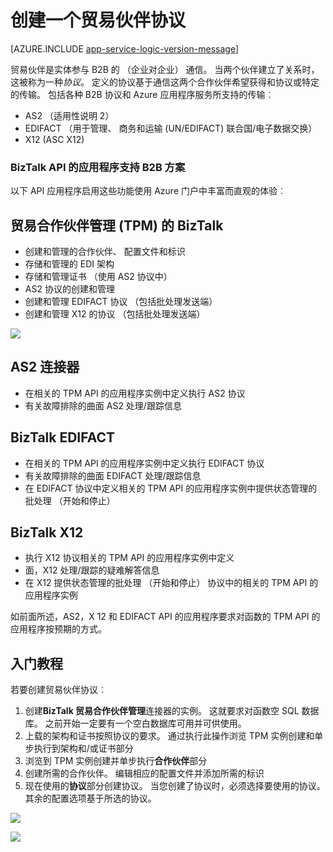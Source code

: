 <properties 
   pageTitle="在 Azure 应用程序服务创建贸易伙伴协议 |Microsoft Azure" 
   description="创建贸易伙伴协议" 
   services="logic-apps" 
   documentationCenter=".net,nodejs,java" 
   authors="rajram" 
   manager="erikre" 
   editor=""/>

<tags
   ms.service="logic-apps"
   ms.devlang="multiple"
    ms.topic="get-started-article"
   ms.tgt_pltfrm="na"
   ms.workload="integration" 
   ms.date="08/23/2016"
   ms.author="rajram"/>

# <a name="creating-a-trading-partner-agreement"></a>创建一个贸易伙伴协议   

[AZURE.INCLUDE [app-service-logic-version-message](../../includes/app-service-logic-version-message.md)]

贸易伙伴是实体参与 B2B 的 （企业对企业） 通信。 当两个伙伴建立了关系时，这被称为一种*协议*。 定义的协议基于通信这两个合作伙伴希望获得和协议或特定的传输。 包括各种 B2B 协议和 Azure 应用程序服务所支持的传输︰

- AS2 （适用性说明 2）
- EDIFACT （用于管理、 商务和运输 (UN/EDIFACT) 联合国/电子数据交换）
- X12 (ASC X12)

### <a name="biztalk-api-apps-that-support-b2b-scenarios"></a>BizTalk API 的应用程序支持 B2B 方案
以下 API 应用程序启用这些功能使用 Azure 门户中丰富而直观的体验︰


## <a name="biztalk-trading-partner-management-tpm"></a>贸易合作伙伴管理 (TPM) 的 BizTalk
- 创建和管理的合作伙伴、 配置文件和标识
- 存储和管理的 EDI 架构
- 存储和管理证书 （使用 AS2 协议中）
- AS2 协议的创建和管理
- 创建和管理 EDIFACT 协议 （包括批处理发送端）
- 创建和管理 X12 的协议 （包括批处理发送端）

![][1]


## <a name="as2-connector"></a>AS2 连接器
- 在相关的 TPM API 的应用程序实例中定义执行 AS2 协议
- 有关故障排除的曲面 AS2 处理/跟踪信息


## <a name="biztalk-edifact"></a>BizTalk EDIFACT
- 在相关的 TPM API 的应用程序实例中定义执行 EDIFACT 协议
- 有关故障排除的曲面 EDIFACT 处理/跟踪信息
- 在 EDIFACT 协议中定义相关的 TPM API 的应用程序实例中提供状态管理的批处理 （开始和停止）


## <a name="biztalk-x12"></a>BizTalk X12
- 执行 X12 协议相关的 TPM API 的应用程序实例中定义 
- 面，X12 处理/跟踪的疑难解答信息
- 在 X12 提供状态管理的批处理 （开始和停止） 协议中的相关的 TPM API 的应用程序实例

如前面所述，AS2，X 12 和 EDIFACT API 的应用程序要求对函数的 TPM API 的应用程序按预期的方式。


## <a name="getting-started"></a>入门教程
若要创建贸易伙伴协议︰

1. 创建**BizTalk 贸易合作伙伴管理**连接器的实例。 这就要求对函数空 SQL 数据库。 之前开始一定要有一个空白数据库可用并可供使用。
2. 上载的架构和证书按照协议的要求。 通过执行此操作浏览 TPM 实例创建和单步执行到架构和/或证书部分
3. 浏览到 TPM 实例创建并单步执行**合作伙伴**部分
4. 创建所需的合作伙伴。 编辑相应的配置文件并添加所需的标识
5. 现在使用的**协议**部分创建协议。 当您创建了协议时，必须选择要使用的协议。 其余的配置选项基于所选的协议。

![][2]

![][3]

<!--Image references-->
[1]: ./media/app-service-logic-create-a-trading-partner-agreement/TPMResourceView.png
[2]: ./media/app-service-logic-create-a-trading-partner-agreement/ProtocolSelection.png
[3]: ./media/app-service-logic-create-a-trading-partner-agreement/X12AgreementCreation.png
 
